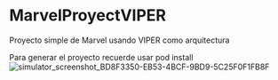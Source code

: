 # MarvelProyectVIPER
Proyecto simple de Marvel usando VIPER como arquitectura

Para generar el proyecto recuerde usar
pod install
![simulator_screenshot_BD8F3350-EB53-4BCF-9BD9-5C25F0F1FB8F](https://user-images.githubusercontent.com/67396133/163758986-a103106c-d87b-455d-b95a-1aaebef0ba65.png)

